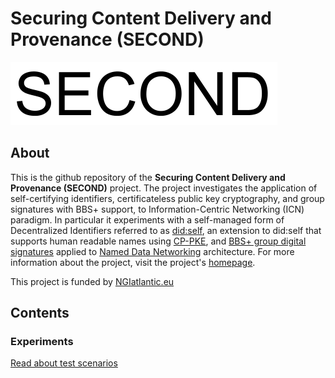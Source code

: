 # Securing Content Delivery and Provenance (SECOND)
![Logo](doc/second.png)

## About
This is the github repository of the **Securing Content Delivery and Provenance
(SECOND)** project. The project investigates the application of self-certifying identifiers, certificateless public key cryptography,
and group signatures with BBS+ support, to
Information-Centric Networking (ICN) paradigm. In particular it experiments with a self-managed
form of Decentralized Identifiers referred to as [did:self](https://github.com/mmlab-aueb/did-self),
an extension to did:self that supports human readable names using [CP-PKE](https://github.com/mmlab-aueb/charm),
and [BBS+ group digital signatures](https://github.com/mmlab-aueb/zkp-toolkit)
applied to [Named Data Networking](https://named-data.net) architecture. For more information about
the project, visit the project's [homepage](https://mm.aueb.gr/projects/second). 

This project is funded by [NGIatlantic.eu](https://ngiatlantic.eu/about-ngiatlanticeu-initiative)
## Contents

### Experiments
[Read about test scenarios](experiments/) 